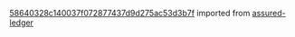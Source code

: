 [58640328c140037f072877437d9d275ac53d3b7f](https://github.com/insolar/assured-ledger/commit/58640328c140037f072877437d9d275ac53d3b7f) imported from [assured-ledger](https://github.com/insolar/assured-ledger)
